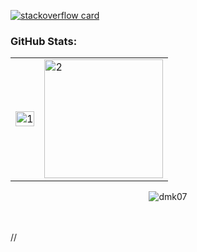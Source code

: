  [![stackoverflow card](https://readme-components.vercel.app/api?component=stackoverflow&stackoverflowid=14942321)](https://stackoverflow.com/users/14942321/dipak-kadam)

  


### GitHub Stats:

<table> 
  <tr>
    <td><img src="https://github-readme-stats.vercel.app/api?username=dmk07&theme=radical&show_icons=true&include_all_commits=true&count_private=true"  display=block width=100% height=auto alt="1"></td>
    <td><img src="https://github-readme-stats.vercel.app/api/top-langs/?username=dmk07&theme=radical&layout=compact&hide=Jupyter%20Notebook"  display=block height=190 align="center" alt="2"></td>
   </tr>
<table>
  <tr> 
    <p align="center">
<!--       <img src="https://user-images.githubusercontent.com/73031725/137620111-6da0213c-ff7f-4f14-80c8-a2446ae8150b.gif" width="80px"> -->
      <img src="https://github-readme-streak-stats.herokuapp.com/?user=dmk07&theme=radical" alt="dmk07">
<!--       <img src="https://user-images.githubusercontent.com/73031725/137621641-eb0e1dbe-c625-405c-bd0f-fc3ab1454943.gif" width="80px"> -->
    </p>
  </tr>

</table>
  


</table> 
<table> 

</table>



//

 


